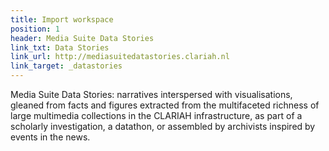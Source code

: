 ```yaml
---
title: Import workspace
position: 1
header: Media Suite Data Stories
link_txt: Data Stories
link_url: http://mediasuitedatastories.clariah.nl
link_target: _datastories
---
```


Media Suite Data Stories: narratives interspersed with visualisations, gleaned from facts and figures extracted from the multifaceted richness of large multimedia collections in the CLARIAH infrastructure, as part of a scholarly investigation, a datathon, or assembled by archivists inspired by events in the news. 